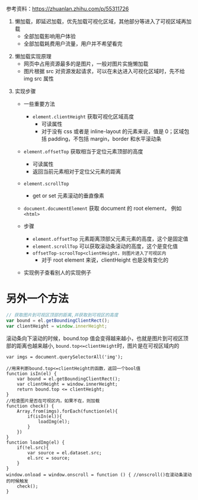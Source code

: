 参考资料：https://zhuanlan.zhihu.com/p/55311726

1. 懒加载，即延迟加载，优先加载可视化区域，其他部分等进入了可视区域再加载
   - 全部加载影响用户体验
   - 全部加载耗费用户流量，用户并不希望看完

2) 懒加载实现原理
   - 网页中占用资源最多的是图片，一般对图片实施懒加载
   - 图片根据 src 对资源发起请求，可以在未达进入可视化区域时，先不给 img src 属性

3. 实现步骤

   - 一些重要方法
     - `element.clientHeight` 获取可视化区域高度
       - 可读属性
       - 对于没有 css 或者是 inline-layout 的元素来说，值是 0；区域包括 padding，不包括 margin，border 和水平滚动条
   - `element.offsetTop` 获取相当于定位元素顶部的高度
     - 可读属性
     - 返回当前元素相对于定位父元素的距离
   - `element.scrollTop`

     - get or set 元素滚动的垂直像素

   - `document.documentElement` 获取 document 的 root element， 例如`<html>`

   - 步骤

     - `element.offsetTop` 元素距离顶部父元素元素的高度，这个是固定值
     - `element.scrollTop` 可以获取滚动条滚动的高度，这个是变化值
     - `offsetTop-scroolTop<clientHeight，则图片进入了可视区内`
       - 对于 root element 来说，clientHeight 也是没有变化的

   - 实现例子查看别人的实现例子

# 另外一个方法

```js
// 获取图片到可视区顶部的距离,并获取到可视区的高度
var bound = el.getBoundingClientRect();
var clientHeight = window.innerHeight;
```

滚动条向下滚动的时候，bound.top 值会变得越来越小，也就是图片到可视区顶部的距离也越来越小, `bound.top<=clientHeight`时，图片是在可视区域内的

```JS
var imgs = document.querySelectorAll('img');

//用来判断bound.top<=clientHeight的函数，返回一个bool值
function isIn(el) {
    var bound = el.getBoundingClientRect();
    var clientHeight = window.innerHeight;
    return bound.top <= clientHeight;
}
//检查图片是否在可视区内，如果不在，则加载
function check() {
    Array.from(imgs).forEach(function(el){
        if(isIn(el)){
            loadImg(el);
        }
    })
}
function loadImg(el) {
    if(!el.src){
        var source = el.dataset.src;
        el.src = source;
    }
}
window.onload = window.onscroll = function () { //onscroll()在滚动条滚动的时候触发
    check();
}

```
